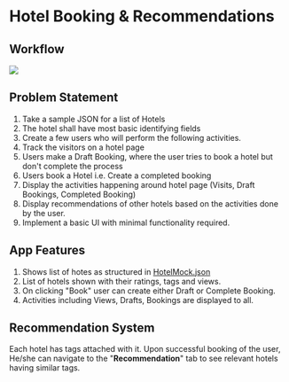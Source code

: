# Hotel Booking & Recommendations

## Workflow

<img src='./hotelapp.gif'>

## Problem Statement

1. Take a sample JSON for a list of Hotels
2. The hotel shall have most basic identifying fields
3. Create a few users who will perform the following activities.
4. Track the visitors on a hotel page
6. Users make a Draft Booking, where the user tries to book a hotel but don't complete the process
7. Users book a Hotel i.e. Create a completed booking
8. Display the activities happening around hotel page (Visits, Draft Bookings, Completed Booking)
9. Display recommendations of other hotels based on the activities done by the user.
10. Implement a basic UI with minimal functionality required.

## App Features

1. Shows list of hotes as structured
   in [HotelMock.json](https://github.com/jagzmz/HotelBookingRecomendation/blob/master/app/src/main/assets/hotels.json)
2. List of hotels shown with their ratings, tags and views.
3. On clicking "Book"  user can create either Draft or Complete Booking.
4. Activities including Views, Drafts, Bookings are displayed to all.

## Recommendation System

Each hotel has tags attached with it. Upon successful booking of the user, He/she can navigate to
the "**Recommendation**" tab to see relevant hotels having similar tags.

